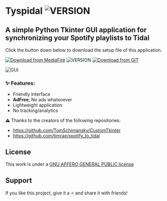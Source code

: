# Tyspidal ![VERSION](https://img.shields.io/badge/version-0.2-green.svg)
## A simple Python Tkinter GUI application for synchronizing your Spotify playlists to Tidal

Click the button down below to download the setup file of this application. 

[![Download from MediaFire](https://custom-icon-badges.demolab.com/badge/-Download(MediaFire)-blue?style=for-the-badge&logo=download&logoColor=white "Download zip")](https://www.mediafire.com/file/cradspk4gnfpv40/Tyspidal_Setup.exe/file) ![VERSION](https://img.shields.io/badge/outdated-0.1-red.svg) [![Download from GIT](https://custom-icon-badges.demolab.com/badge/-Download(GIT)-blue?style=for-the-badge&logo=download&logoColor=white "Download zip")](https://github.com/CCRami/Tyspidal/raw/main/Tyspidal_Setup.exe)

![GUI](https://i.imgur.com/Tghe08W.png)

### ✨ Features:
+ Friendly Interface	
+ **AdFree**, No ads whatsoever
+ Lightweight application
+ No tracking/analytics
  
⚠️ Thanks to the creators of the following repositories:
+ https://github.com/TomSchimansky/CustomTkinter
+ https://github.com/timrae/spotify_to_tidal
  
## License

This work is under a [GNU AFFERO GENERAL PUBLIC license](LICENSE)

## Support

If you like this project, give it a ⭐ and share it with friends!
